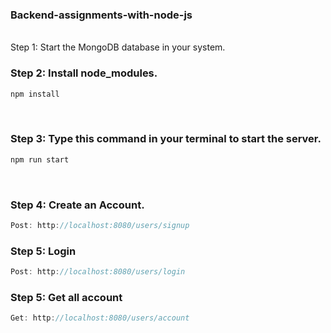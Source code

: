
<h3>Backend-assignments-with-node-js</h3>
<br/>
Step 1: Start the MongoDB database in your system.

<h3>Step 2: Install node_modules.</h3>

```Javascript
npm install
```
<br/>

<h3>Step 3: Type this command in your terminal to start the server.</h3>

```Javascript
npm run start
```

<br/>

<h3>Step 4: Create an Account.</h3>

```Javascript
Post: http://localhost:8080/users/signup
```

<h3>Step 5: Login</h3>

```Javascript
Post: http://localhost:8080/users/login
```

<h3>Step 5: Get all account</h3>

```Javascript
Get: http://localhost:8080/users/account
```